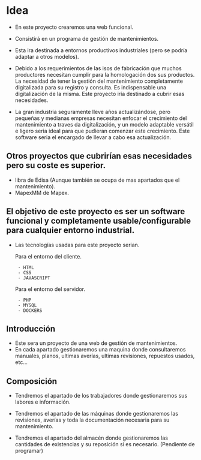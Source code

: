 # Idea
 
 - En este proyecto crearemos una web funcional.

 - Consistirá en un programa  de gestión de mantenimientos.

- Esta ira destinada a entornos productivos industriales (pero se podría adaptar a otros modelos).

 - Debido a los requerimientos de las isos de fabricación que muchos productores necesitan cumplir para la homologación dos sus productos. La necesidad de tener la gestión del mantenimiento completamente digitalizada para su registro y consulta. Es indispensable una digitalización de la misma. Este proyecto iría destinado a cubrir esas necesidades.
 
 - La gran industria seguramente lleve años actualizándose, pero pequeñas y medianas empresas necesitan enfocar el crecimiento del mantenimiento a traves da digitalización, y un modelo adaptable versátil e ligero seria ideal para que pudieran comenzar este crecimiento. Este software seria el encargado de llevar a cabo esa actualización.
 
    
## Otros proyectos que cubrirían esas necesidades pero su coste es superior.

- libra de Edisa (Aunque también se ocupa de mas apartados que el mantenimiento).
- MapexMM de Mapex.

## El objetivo de este proyecto es ser un software funcional y completamente usable/configurable para cualquier entorno industrial.
   
 - Las tecnologías usadas para este proyecto serian.

	Para el entorno del cliente.
	
		- HTML
		- CSS
		- JAVASCRIPT
		
	Para el entorno del servidor.
	
		- PHP
		- MYSQL
		- DOCKERS		
		
## Introducción

- Este sera un proyecto de una web de gestión de mantenimientos.
- En cada apartado gestionaremos una maquina donde consultaremos manuales, planos, ultimas averías, ultimas revisiones, repuestos usados, etc...

## Composición

- Tendremos el apartado de los trabajadores donde gestionaremos 
sus labores e información.

-  Tendremos el apartado de las máquinas donde gestionaremos las revisiones, averías y toda la documentación necesaria para su mantenimiento.

- Tendremos el apartado del almacén donde gestionaremos las cantidades de existencias y su reposición si es necesario. (Pendiente de programar)
